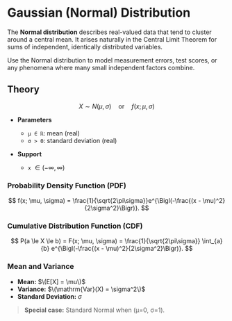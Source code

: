 # Gaussian (Normal) Distribution

The **Normal distribution** describes real-valued data that tend to cluster around a central mean. It arises naturally in the Central Limit Theorem for sums of independent, identically distributed variables.

Use the Normal distribution to model measurement errors, test scores, or any phenomena where many small independent factors combine.

## Theory

$$X \sim N(\mu, \sigma)\quad\text{or}\quad f(x; \mu, \sigma)$$

- **Parameters**

  - `μ ∈ ℝ`: mean (real)
  - `σ > 0`: standard deviation (real)

- **Support**
  - `x` $∈ (-\infty,\infty)$

### Probability Density Function (PDF)

$$
 f(x; \mu, \sigma) =
 \frac{1}{\sqrt{2\pi\sigma}}e^{\Bigl(-\frac{(x - \mu)^2}{2\sigma^2}\Bigr)}.
$$

### Cumulative Distribution Function (CDF)

$$
 P(a \le X \le b) = F(x; \mu, \sigma) =
 \frac{1}{\sqrt{2\pi\sigma}} \int_{a}{b} e^{\Bigl(-\frac{(x - \mu)^2}{2\sigma^2}\Bigr)}.
$$

### Mean and Variance

- **Mean:** $\(E[X] = \mu\)$
- **Variance:** $\(\mathrm{Var}(X) = \sigma^2\)$
- **Standard Deviation:** $\sigma$

> **Special case:** Standard Normal when \(μ=0, σ=1\).
